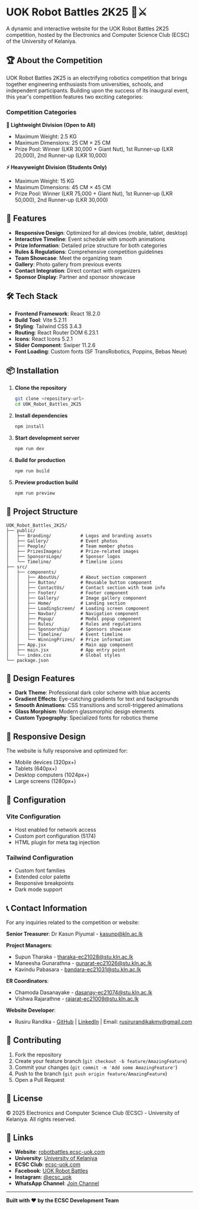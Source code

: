 # UOK Robot Battles 2K25 🤖⚔️

A dynamic and interactive website for the UOK Robot Battles 2K25 competition, hosted by the Electronics and Computer Science Club (ECSC) of the University of Kelaniya.

## 🏆 About the Competition

UOK Robot Battles 2K25 is an electrifying robotics competition that brings together engineering enthusiasts from universities, schools, and independent participants. Building upon the success of its inaugural event, this year's competition features two exciting categories:

### Competition Categories

**🔧 Lightweight Division (Open to All)**

- Maximum Weight: 2.5 KG
- Maximum Dimensions: 25 CM × 25 CM
- Prize Pool: Winner (LKR 30,000 + Giant Nut), 1st Runner-up (LKR 20,000), 2nd Runner-up (LKR 10,000)

**⚡ Heavyweight Division (Students Only)**

- Maximum Weight: 15 KG
- Maximum Dimensions: 45 CM × 45 CM
- Prize Pool: Winner (LKR 75,000 + Giant Nut), 1st Runner-up (LKR 50,000), 2nd Runner-up (LKR 30,000)

## 🚀 Features

- **Responsive Design**: Optimized for all devices (mobile, tablet, desktop)
- **Interactive Timeline**: Event schedule with smooth animations
- **Prize Information**: Detailed prize structure for both categories
- **Rules & Regulations**: Comprehensive competition guidelines
- **Team Showcase**: Meet the organizing team
- **Gallery**: Photo gallery from previous events
- **Contact Integration**: Direct contact with organizers
- **Sponsor Display**: Partner and sponsor showcase

## 🛠️ Tech Stack

- **Frontend Framework**: React 18.2.0
- **Build Tool**: Vite 5.2.11
- **Styling**: Tailwind CSS 3.4.3
- **Routing**: React Router DOM 6.23.1
- **Icons**: React Icons 5.2.1
- **Slider Component**: Swiper 11.2.6
- **Font Loading**: Custom fonts (SF TransRobotics, Poppins, Bebas Neue)

## 📦 Installation

1. **Clone the repository**

   ```bash
   git clone <repository-url>
   cd UOK_Robot_Battles_2K25
   ```

2. **Install dependencies**

   ```bash
   npm install
   ```

3. **Start development server**

   ```bash
   npm run dev
   ```

4. **Build for production**

   ```bash
   npm run build
   ```

5. **Preview production build**
   ```bash
   npm run preview
   ```

## 📁 Project Structure

```
UOK_Robot_Battles_2K25/
├── public/
│   ├── Branding/           # Logos and branding assets
│   ├── Gallery/            # Event photos
│   ├── People/             # Team member photos
│   ├── PrizesImages/       # Prize-related images
│   ├── SponsorsLogo/       # Sponsor logos
│   └── Timeline/           # Timeline icons
├── src/
│   ├── components/
│   │   ├── AboutUs/        # About section component
│   │   ├── Button/         # Reusable button component
│   │   ├── ContactUs/      # Contact section with team info
│   │   ├── Footer/         # Footer component
│   │   ├── Gallery/        # Image gallery component
│   │   ├── Home/           # Landing section
│   │   ├── LoadingScreen/  # Loading screen component
│   │   ├── Navbar/         # Navigation component
│   │   ├── Popup/          # Modal popup component
│   │   ├── Rules/          # Rules and regulations
│   │   ├── Sponsorship/    # Sponsors showcase
│   │   ├── Timeline/       # Event timeline
│   │   └── WinningPrizes/  # Prize information
│   ├── App.jsx             # Main app component
│   ├── main.jsx            # App entry point
│   └── index.css           # Global styles
└── package.json
```

## 🎨 Design Features

- **Dark Theme**: Professional dark color scheme with blue accents
- **Gradient Effects**: Eye-catching gradients for text and backgrounds
- **Smooth Animations**: CSS transitions and scroll-triggered animations
- **Glass Morphism**: Modern glassmorphic design elements
- **Custom Typography**: Specialized fonts for robotics theme

## 📱 Responsive Design

The website is fully responsive and optimized for:

- Mobile devices (320px+)
- Tablets (640px+)
- Desktop computers (1024px+)
- Large screens (1280px+)

## 🔧 Configuration

### Vite Configuration

- Host enabled for network access
- Custom port configuration (5174)
- HTML plugin for meta tag injection

### Tailwind Configuration

- Custom font families
- Extended color palette
- Responsive breakpoints
- Dark mode support

## 📞 Contact Information

For any inquiries related to the competition or website:

**Senior Treasurer**: Dr Kasun Piyumal - kasunp@kln.ac.lk

**Project Managers**:

- Supun Tharaka - tharaka-ec21028@stu.kln.ac.lk
- Maneesha Gunarathna - gunarat-ec21026@stu.kln.ac.lk
- Kavindu Pabasara - bandara-ec21031@stu.kln.ac.lk

**ER Coordinators**:

- Chamoda Dasanayake - dasanay-ec21074@stu.kln.ac.lk
- Vishwa Rajarathne - rajarat-ec21009@stu.kln.ac.lk

**Website Developer**:

- Rusiru Randika - [GitHub](https://github.com/Rusiru-Randika) | [LinkedIn](https://linkedin.com/in/rusiru-randika) | Email: rusirurandikakmv@gmail.com

## 🤝 Contributing

1. Fork the repository
2. Create your feature branch (`git checkout -b feature/AmazingFeature`)
3. Commit your changes (`git commit -m 'Add some AmazingFeature'`)
4. Push to the branch (`git push origin feature/AmazingFeature`)
5. Open a Pull Request

## 📄 License

© 2025 Electronics and Computer Science Club (ECSC) - University of Kelaniya. All rights reserved.

## 🔗 Links

- **Website**: [robotbattles.ecsc-uok.com](https://robotbattles.ecsc-uok.com/)
- **University**: [University of Kelaniya](https://www.kln.ac.lk/)
- **ECSC Club**: [ecsc-uok.com](https://ecsc-uok.com/)
- **Facebook**: [UOK Robot Battles](https://www.facebook.com/UOKRobotBattles)
- **Instagram**: [@ecsc_uok](https://www.instagram.com/ecsc_uok/)
- **WhatsApp Channel**: [Join Channel](https://whatsapp.com/channel/0029Vb82ayPK5cDJwkQkw53u)

---

**Built with ❤️ by the ECSC Development Team**
